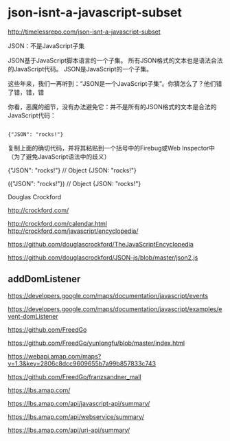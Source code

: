 #  json-isnt-a-javascript-subset



http://timelessrepo.com/json-isnt-a-javascript-subset


JSON：不是JavaScript子集

JSON基于JavaScript脚本语言的一个子集。
所有JSON格式的文本也是语法合法的JavaScript代码。
JSON是JavaScript的一个子集。


这些年来，我们一再听到：“JSON是一个JavaScript子集”。你猜怎么了？他们错了错，错，错

你看，恶魔的细节，没有办法避免它：并不是所有的JSON格式的文本是合法的JavaScript代码：

```

{"JSON": "rocks!"}

```

复制上面的确切代码，并将其粘贴到一个括号中的Firebug或Web Inspector中（为了避免JavaScript语法中的歧义）


{"JSON": "rocks!"}
// Object {JSON: "rocks!"}

({"JSON": "rocks!"})
// Object {JSON: "rocks!"}



Douglas Crockford

http://crockford.com/

http://crockford.com/calendar.html
http://crockford.com/javascript/encyclopedia/

https://github.com/douglascrockford/TheJavaScriptEncyclopedia

https://github.com/douglascrockford/JSON-js/blob/master/json2.js




## addDomListener

https://developers.google.com/maps/documentation/javascript/events

https://developers.google.com/maps/documentation/javascript/examples/event-domListener






https://github.com/FreedGo

https://github.com/FreedGo/yunlongfu/blob/master/index.html

https://webapi.amap.com/maps?v=1.3&key=2806c8dcc9609655b7a99b857833c743


https://github.com/FreedGo/franzsandner_mall


https://lbs.amap.com/

https://lbs.amap.com/api/javascript-api/summary/

https://lbs.amap.com/api/webservice/summary/

https://lbs.amap.com/api/uri-api/summary/













